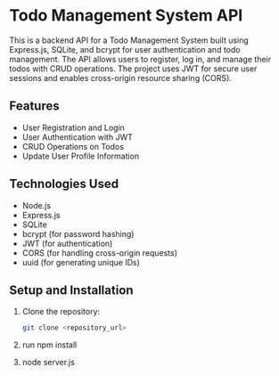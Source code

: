 # Todo Management System API

This is a backend API for a Todo Management System built using Express.js, SQLite, and bcrypt for user authentication and todo management. The API allows users to register, log in, and manage their todos with CRUD operations. The project uses JWT for secure user sessions and enables cross-origin resource sharing (CORS).

## Features

- User Registration and Login
- User Authentication with JWT
- CRUD Operations on Todos
- Update User Profile Information

## Technologies Used

- Node.js
- Express.js
- SQLite
- bcrypt (for password hashing)
- JWT (for authentication)
- CORS (for handling cross-origin requests)
- uuid (for generating unique IDs)

## Setup and Installation

1. Clone the repository:
   ```bash
   git clone <repository_url>

2. run npm install

3. node server.js
